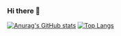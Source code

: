 ### Hi there 👋

[![Anurag's GitHub stats](https://github-readme-stats.vercel.app/api?username=qzylalala&theme=buefy)](https://github.com/anuraghazra/github-readme-stats)
[![Top Langs](https://github-readme-stats.vercel.app/api/top-langs/?username=qzylalala&layout=compact&exclude_repo=C-like,MIT-6.824-Lab,Spring-Tutorials)](https://github.com/anuraghazra/github-readme-stats)

<!--
**qzylalala/qzylalala** is a ✨ _special_ ✨ repository because its `README.md` (this file) appears on your GitHub profile.

Here are some ideas to get you started:
[![Anurag's github stats](https://github-readme-stats.vercel.app/api?username=qzylalala&theme=radical)](https://github.com/anuraghazra/github-readme-stats)
- 🔭 I’m currently working on ...
- 🌱 I’m currently learning ...
- 👯 I’m looking to collaborate on ...
- 🤔 I’m looking for help with ...
- 💬 Ask me about ...
- 📫 How to reach me: ...
- 😄 Pronouns: ...
- ⚡ Fun fact: ...
-->
